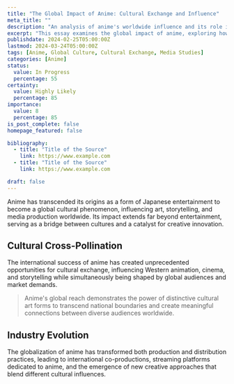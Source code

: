 ```yaml
---
title: "The Global Impact of Anime: Cultural Exchange and Influence"
meta_title: ""
description: "An analysis of anime's worldwide influence and its role in cultural exchange"
excerpt: "This essay examines the global impact of anime, exploring how Japanese animation has influenced entertainment, art, and popular culture worldwide. We investigate the factors behind anime's international success and its role in cultural diplomacy."
publishdate: 2024-02-25T05:00:00Z
lastmod: 2024-03-24T05:00:00Z
tags: [Anime, Global Culture, Cultural Exchange, Media Studies]
categories: [Anime]
status:
  value: In Progress
  percentage: 55
certainty:
  value: Highly Likely
  percentage: 85
importance:
  value: 8
  percentage: 85
is_post_complete: false
homepage_featured: false

bibliography:
  - title: "Title of the Source"
    link: https://www.example.com
  - title: "Title of the Source"
    link: https://www.example.com

draft: false
---
```


Anime has transcended its origins as a form of Japanese entertainment to become a global cultural phenomenon, influencing art, storytelling, and media production worldwide. Its impact extends far beyond entertainment, serving as a bridge between cultures and a catalyst for creative innovation.

## Cultural Cross-Pollination

The international success of anime has created unprecedented opportunities for cultural exchange, influencing Western animation, cinema, and storytelling while simultaneously being shaped by global audiences and market demands.

> Anime's global reach demonstrates the power of distinctive cultural art forms to transcend national boundaries and create meaningful connections between diverse audiences worldwide.

## Industry Evolution

The globalization of anime has transformed both production and distribution practices, leading to international co-productions, streaming platforms dedicated to anime, and the emergence of new creative approaches that blend different cultural influences.

